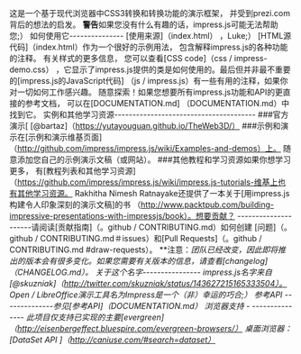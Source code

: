 这是一个基于现代浏览器中CSS3转换和转换功能的演示框架，
并受到prezi.com背后的想法的启发。 
**警告**如果您没有什么有趣的话，impress.js可能无法帮助您;）
如何使用它--------------- [使用来源]（index.html） ，Luke;）
[HTML源代码]（index.html）作为一个很好的示例用法，
包含解释impress.js的各种功能的注释。
有关样式的更多信息，
您可以查看[CSS code]（css / impress-demo.css）
，它显示了impress.js提供的类是如何使用的。最后但并非最不重要的[impress.js的JavaScript代码]
（js / impress.js）有一些有用的注释，如果你对一切如何工作感兴趣。
随意探索！如果您想要所有impress.js功能和API的更直接的参考文档，
可以在[DOCUMENTATION.md]
（DOCUMENTATION.md）中找到它。 
实例和其他学习资源--------------------------------------- 
###官方演示[ [@bartaz]（https://yutayouguan.github.io/TheWeb3D/）
###示例和演示在[示例和演示维基页面]（http://github.com/impress/impress.js/wiki/Examples-and-demos）上。
随意添加您自己的示例演示文稿（或网站）。
 ###其他教程和学习资源如果你想学习更多，
 有[教程列表和其他学习资源]（https://github.com/impress/impress.js/wiki/impress.js-tutorials-维基上也有其他学习资源。 
 Rakhitha Nimesh Ratnayake还提供了一本关于[用impress.js构建令人印象深刻的演示文稿]的书
 （http://www.packtpub.com/building-impressive-presentations-with-impressjs/book）。想要贡献？ ---------------------请阅读[贡献指南]（。github / CONTRIBUTING.md）如何创建 
 [问题]（。github / CONTRIBUTING.md＃issues）和[Pull Requests]（。github / CONTRIBUTING.md #draw-requests）。
  **注意：**团队已经改变，因此即将推出的版本会有很多变化。如果您需要有关版本的信息，请查看[changelog]（CHANGELOG.md）。
  关于这个名字---------------- impress.js名字来自[@skuzniak]（http://twitter.com/skuzniak/status/143627215165333504）。
   Open / LibreOffice演示工具名为Impress是一个（非）幸运的巧合;）
   参考API --------------参见[参考API]（DOCUMENTATION.md）
   浏览器支持 - ---------------
   此项目仅支持已实现的主要[evergreen]（http://eisenbergeffect.bluespire.com/evergreen-browsers/）
   桌面浏览器：* [DataSet API ]（http://caniuse.com/#search=dataset）*
   